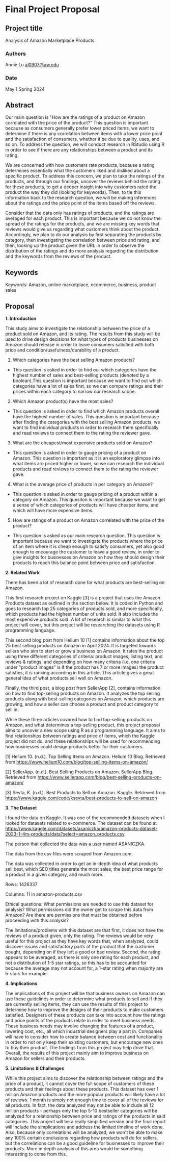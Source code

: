 # Final Project Proposal

## Project title

Analysis of Amazon Marketplace Products

### Authors

Annie Lu al0907@uw.edu
### Date

May 1
Spring 2024
## Abstract

Our main question is "How are the ratings of a product on Amazon correlated with the price of the product?" This question is important because as consumers generally prefer lower priced items, we want to determine if there is any correlation between items with a lower price point and the satisfaction of consumers, whether it be due to quality, uses, and so on. To address the question, we will conduct research in RStudio using R in order to see if there are any relationships between a product and its rating.

We are concerned with how customers rate products, because a rating determines essentially what the customers liked and disliked about a specific product. To address this concern, we plan to take the ratings of the products, and through our findings, uncover the reviews behind the rating for these products, to get a deeper insight into why customers rated the product the way they did (looking for keywords). Then, to tie this information back to the research question, we will be making inferences about the ratings and the price point of the items based off the reviews.

Consider that the data only has ratings of products, and the ratings are averaged for each product. This is important because we do not know the spread of the ratings for the products, and we are missing key words that reviews would give us regarding what customers think about the product. Accordingly, we plan to do our analysis by first separating the products by category, then investigating the correlation between price and rating, and then, looking up the product given the URL in order to observe the distribution of the ratings and do more analysis regarding the distribution and the keywords from the reviews of the product.

## Keywords

Keywords: Amazon, online marketplace, ecommerce, business, product sales

## Proposal

**1. Introduction**  

This study aims to investigate the relationship between the price of a product sold on Amazon, and its rating. The results from this study will be used to drive design decisions for what types of products businesses on Amazon should release in order to leave consumers satisfied with both price and condition/usefulness/durability of a product.

1. Which categories have the best selling Amazon products?
- This question is asked in order to find out which categories have the highest number of sales and best-selling products (denoted by a boolean).This question is important because we want to find out which categories have a lot of sales first, so we can compare ratings and their prices within each category to narrow our research scope.

2. Which Amazon product(s) have the most sales?
- This question is asked in order to find which Amazon products overall have the highest number of sales. This question is important because after finding the categories with the best selling Amazon products, we want to find individual products in order to research them specifically and read reviews to connect them to the rating the reviewer gave.

3. What are the cheapest/most expensive products sold on Amazon?
- This question is asked in order to gauge pricing of a product on Amazon. This question is important as it is an exploratory glimpse into what items are priced higher or lower, so we can research the individual products and read reviews to connect them to the rating the reviewer gave.

4. What is the average price of products in per category on Amazon?
- This question is asked in order to gauge pricing of a product within a category on Amazon. This quesiton is important because we want to get a sense of which categories of products will have cheaper items, and which will have more expensive items.

5. How are ratings of a product on Amazon correlated with the price of the product?
- This question is asked as our main research question. This question is important because we want to investigate the products where the price of an item where it is cheap enough to satisfy consumers, yet also good enough to encourage the customer to leave a good review, in order to give insights for businesses on Amazon on how they should design their products to reach this balance point between price and satisfaction.


**2. Related Work**

There has been a lot of research done for what products are best-selling on Amazon.

This first research project on Kaggle [3] is a project that uses the Amazon Products dataset as outlined in the section below. It is coded in Python and goes to research top 25 categories of products sold, and more specifically, which products had the highest number of units sold. It also includes the most expensive products sold. A lot of research is similar to what this project will cover, but this project will be researching the datasets using R programming language. 

This second blog post from Helium 10 [1] contains information about the top 25 best selling products on Amazon in April 2024. It is targeted towards sellers who aim to start or grow a business on Amazon. It rates the product using three different categories of criteria: product images, listing text, and reviews & ratings, and depending on how many criteria (i.e. one criteria under "product images" is if the product has 7 or more images) the product satisfies, it is ranking according in this article. This article gives a great general idea of what products sell well on Amazon.

Finally, the third post, a blog post from SellerApp [2], contains information on how to find top-selling products on Amazon. It analyzes the top selling products along with best-selling categories on Amazon, which products are growing, and how a seller can choose a product and product category to sell in.

While these three articles covered how to find top-selling products on Amazon, and what determines a top-selling product, this project proposal aims to uncover a new scope using R as a programming language. It aims to find relationships between ratings and price of items, which the Kaggle project did not do, and these relationships will be used for recommending how businesses could design products better for their customers.

[1] Helium 10. (n.d.). Top Selling Items on Amazon. Helium 10 Blog. Retrieved from https://www.helium10.com/blog/top-selling-items-on-amazon/

[2] SellerApp. (n.d.). Best Selling Products on Amazon. SellerApp Blog. Retrieved from https://www.sellerapp.com/blog/best-selling-products-on-amazon/

[3] Sevta, K. (n.d.). Best Products to Sell on Amazon. Kaggle. Retrieved from https://www.kaggle.com/code/ksevta/best-products-to-sell-on-amazon

**3. The Dataset**

I found the data on Kaggle. It was one of the recommended datasets when I looked for datasets related to e-commerce. The dataset can be found at https://www.kaggle.com/datasets/asaniczka/amazon-products-dataset-2023-1-4m-products/data?select=amazon_products.csv.

The person that collected the data was a user named ASANICZKA.

The data from the csv files were scraped from Amazon.com.

The data was collected in order to get an in-depth idea of what products sell best, which SEO titles generate the most sales, the best price range for a product in a given category, and much more.

Rows: 1426337

Columns: 11 in amazon-products.csv

Ethical questions: What permissions are needed to use this dataset for analysis? What permissions did the owner get to scrape this data from Amazon? Are there are permissions that must be obtained before proceeding with this analysis?

The limitations/problems with this dataset are that first, it does not have the reviews of a product given, only the rating. The reviews would be very useful for this project as they have key words that, when analyzed, could discover issues and satisfactory parts of the product that the customer bought, depending on if they left a good or bad review. Second, the rating appears to be averaged, as there is only one rating for each product, and not a distribution of 1-5 star ratings, so this has to be accounted for because the average may not account for, a 1-star rating when majority are 5-stars for example.

**4. Implications**

The implications of this project will be that business owners on Amazon can use these guidelines in order to determine what products to sell and if they are currently selling items, they can use the results of this project to determine how to improve the designs of their products to make customers satisfied. Designers of these products can take into account how the ratings and price points of the products relate in order to meet business needs. These business needs may involve changing the features of a product, lowering cost, etc., all which industrial designers play a part in. Companies will have to consider how to create balance between cost and functionality in order to not only keep their existing customers, but encourage new ones to buy their product. The findings from this project may help drive that. Overall, the results of this project mainly aim to improve business on Amazon for sellers and their products. 

**5. Limitations & Challenges**

While this project aims to discover the relationship between ratings and the price of a product, it cannot cover the full scope of customers of these products and their feelings about these products. This dataset has over 1 million Amazon products and the more popular products will likely have a lot of reviews. 1 month is simply not enough time to cover all of the reviews for all products. In fact, the data analyzed may not be able to include all 12 million products - perhaps only the top 5-10 bestseller categories will be analyzed for a relationship between price and ratings of the products in said categories. This project will be a really simplified version and the final report will include the simplications and address the limited timeline of work done. Also, because only correlations will be analyzed, we won't be able to make any 100% certain conclusions regarding how products will do for sellers, but the correlations can be a good guideline for businesses to improve their products. More in depth analysis of this area would be something interesting to come from this.